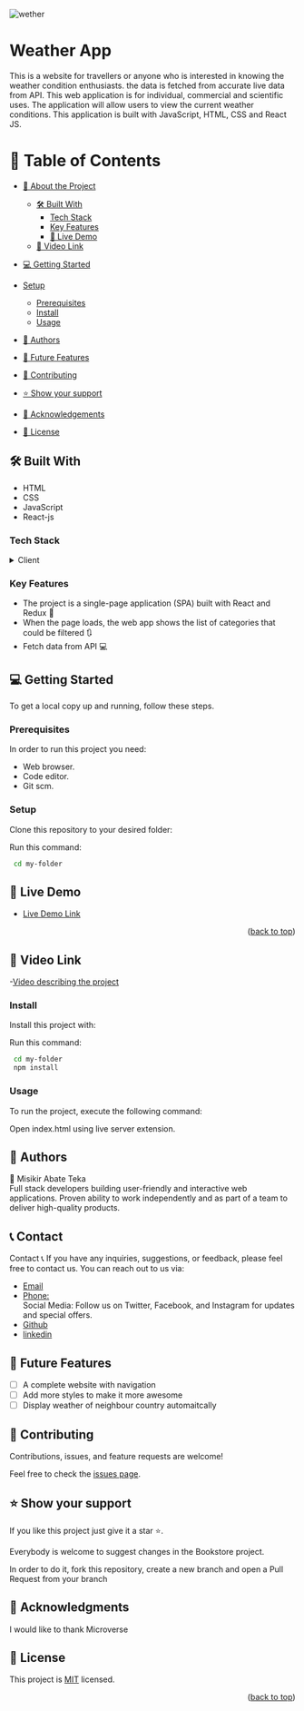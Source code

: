 ![wether](https://github.com/misikir21/Space-Traveller/assets/41914268/b3588c22-310c-4cd5-8d81-48f9f49b8d28)

# Weather App

This is a website for  travellers or anyone who is interested in knowing the weather condition enthusiasts. the data is fetched from accurate live data from API. This web application is for individual, commercial and scientific  uses. The application will allow users to view the current weather conditions. This application is built with JavaScript, HTML, CSS and React JS.

# 📗 Table of Contents

- [📖 About the Project](#about-project)
  - [🛠 Built With](#built-with)
    - [Tech Stack](#tech-stack)
    - [Key Features](#key-features)
    -  [🚀 Live Demo ](#-live-demo-)
  - [🎥 Video Link ](#-video-link-)
- [💻 Getting Started](#getting-started)
- [Setup](#setup)
  - [Prerequisites](#prerequisites)
  - [Install](#install)
  - [Usage](#usage)
- [👥 Authors](#authors)

- [🔭 Future Features](#future-features)

- [🤝 Contributing](#contributing)

- [⭐️ Show your support](#support)

- [🙏 Acknowledgements](#acknowledgements)

- [📝 License](#license)

## 🛠 Built With <a name="built-with"></a>

- HTML
- CSS
- JavaScript
- React-js

### Tech Stack <a name="tech-stack"></a>

<details>
    <summary>Client</summary>
        <ul>
            <li><a  href="https://developer.mozilla.org/en-US/docs/Web/HTML">HTML</a></li>
          <li><a  href="https://developer.mozilla.org/en-US/docs/Web/CSS">CSS</a></li>
        </ul>
        <ul>
            <li><a  href="https://developer.mozilla.org/en-US/docs/Web/">ReactJS</a></li>
          <li><a  href="https://developer.mozilla.org/en-US/docs/Web/">Javascript</a></li>
        </ul>
  
          
</details>

### Key Features <a name="key-features"></a>

- The project is a single-page application (SPA) built with React and Redux 📃
- When the page loads, the web app shows the list of categories that could be filtered 🔃
- Fetch data from API 💻
## 💻 Getting Started <a name="getting-started"></a>

To get a local copy up and running, follow these steps.

### Prerequisites

In order to run this project you need:

- Web browser.
- Code editor.
- Git scm.

### Setup

Clone this repository to your desired folder:

Run this command:

```sh
 cd my-folder

```
## 🚀 Live Demo <a name="live-demo"></a>

- [Live Demo Link](https://weather-1glk.onrender.com/)

<p align="right">(<a href="#readme-top">back to top</a>)</p>


## 🎥 Video Link <a name="live-demo"></a>
-[Video describing the project](https://loom.com/share/bc89172a729b43439011e75df902b984?sid=3e593e3e-32e5-404a-9996-50c81494d646)


### Install

Install this project with:

Run this command:

```sh
 cd my-folder
 npm install
```

### Usage

To run the project, execute the following command:

Open index.html using live server extension.

## 👥 Authors <a name="getting-started"></a>

👤 Misikir Abate Teka <br>
Full stack developers building user-friendly and interactive web applications. Proven ability to work independently and as part of a team to deliver high-quality products.

<h2 id="contact">📞 Contact</h2>
Contact 📞
If you have any inquiries, suggestions, or feedback, please feel free to contact us. You can reach out to us via:

- [Email](misikirteka@gmail.com) <br>
- [Phone:](+251924849485) <br>
  Social Media: Follow us on Twitter, Facebook, and Instagram for updates and special offers.
- [Github](https://github.com/misikir21)
- [linkedin](https://www.linkedin.com/in/misikir-teka/)

## 🔭 Future Features <a name="future-features"></a>

- [ ] A complete website with navigation
- [ ] Add more styles to make it more awesome
- [ ] Display weather of neighbour country automaitcally 

## 🤝 Contributing <a name="contributing"></a>

Contributions, issues, and feature requests are welcome!

Feel free to check the [issues page](../../issues/).

## ⭐️ Show your support <a name="support"></a>

If you like this project just give it a star ⭐️.

Everybody is welcome to suggest changes in the Bookstore project.

In order to do it, fork this repository, create a new branch and open a Pull Request from your branch

## 🙏 Acknowledgments <a name="acknowledgements"></a>

I would like to thank Microverse

## 📝 License <a name="LICENSE"></a>

This project is [MIT](./LICENSE) licensed.

<p align="right">(<a href="#readme-top">back to top</a>)</p>
